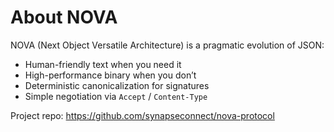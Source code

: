 # About NOVA

NOVA (Next Object Versatile Architecture) is a pragmatic evolution of JSON:
- Human-friendly text when you need it
- High-performance binary when you don’t
- Deterministic canonicalization for signatures
- Simple negotiation via `Accept` / `Content-Type`

Project repo: https://github.com/synapseconnect/nova-protocol
